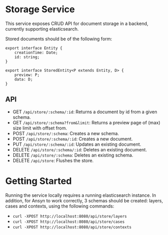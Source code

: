# Storage Service

This service exposes CRUD API for document storage in a backend, currently supporting elasticsearch.

Stored documents should be of the following form:

```
export interface Entity {
	creationTime: Date;
	id: string;
}

export interface StoredEntity<P extends Entity, D> {
	preview: P;
	data: D;
}
```

## API
* GET `/api/store/:schema/:id`: Returns a document by id from a given schema.
* GET `/api/store/:schema?from&limit`: Returns a preview page of (max) size limit with offset from.
* POST `/api/store/:schema`: Creates a new schema.
* POST `/api/store/:schema/:id`: Creates a new document.
* PUT `/api/store/:schema/:id`: Updates an existing document.
* DELETE `/api/store/:schema/:id`: Deletes an existing document.
* DELETE `/api/store/:schema`: Deletes an existing schema.
* DELETE `/api/store`: Flushes the store.

# Getting Started

Running the service locally requires a running elasticsearch instance. In addition, for Ansyn to work correctly, 3 schemas should be created: layers, cases and contexts, using the following commands: 
- `curl -XPOST http://localhost:8080/api/store/layers`
- `curl -XPOST http://localhost:8080/api/store/cases`
- `curl -XPOST http://localhost:8080/api/store/contexts`
